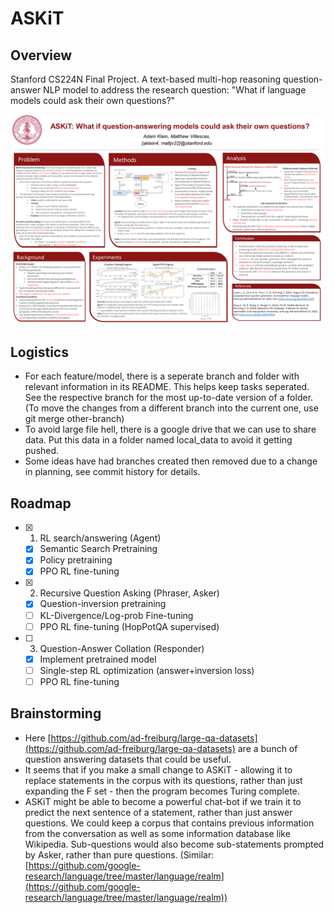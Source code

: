 
# ASKiT 

## Overview

Stanford CS224N Final Project. A text-based multi-hop reasoning question-answer NLP model to address the research question: "What if language models could ask their own questions?"

![Project Poster](./CS224N_Poster.png)

## Logistics

 - For each feature/model, there is a seperate branch and folder with relevant information in its README. This helps keep tasks seperated. See the respective branch for the most up-to-date version of a folder. (To move the changes from a different branch into the current one, use git merge other-branch)
 - To avoid large file hell, there is a google drive that we can use to share data. Put this data in a folder named local_data to avoid it getting pushed.
 - Some ideas have had branches created then removed due to a change in planning, see commit history for details.

## Roadmap
 
 - [x] 1. RL search/answering (Agent)
     - [x] Semantic Search Pretraining
     - [x] Policy pretraining
     - [x] PPO RL fine-tuning
 - [x] 2. Recursive Question Asking (Phraser, Asker)
     - [x] Question-inversion pretraining
     - [ ] KL-Divergence/Log-prob Fine-tuning
     - [ ] PPO RL fine-tuning (HopPotQA supervised)
 - [ ] 3. Question-Answer Collation (Responder)
     - [x] Implement pretrained model
     - [ ] Single-step RL optimization (answer+inversion loss)
     - [ ] PPO RL fine-tuning

## Brainstorming

 - Here [https://github.com/ad-freiburg/large-qa-datasets](https://github.com/ad-freiburg/large-qa-datasets) are a bunch of question answering datasets that could be useful.
 - It seems that if you make a small change to ASKiT - allowing it to replace statements in the corpus with its questions, rather than just expanding the F set - then the program becomes Turing complete.
 - ASKiT might be able to become a powerful chat-bot if we train it to predict the next sentence of a statement, rather than just answer questions. We could keep a corpus that contains previous information from the conversation as well as some information database like Wikipedia. Sub-questions would also become sub-statements prompted by Asker, rather than pure questions. (Similar: [https://github.com/google-research/language/tree/master/language/realm](https://github.com/google-research/language/tree/master/language/realm))

